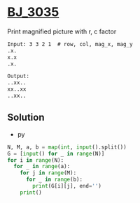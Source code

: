 # [BJ_3035](https://acmicpc.net/problem/3035)

Print magnified picture with r, c factor

```txt
Input: 3 3 2 1  # row, col, mag_x, mag_y
.x.
x.x
.x.

Output:
..xx..
xx..xx
..xx..
```

## Solution

* py

```py
N, M, a, b = map(int, input().split())
G = [input() for _ in range(N)]
for i in range(N):
  for _ in range(a):
    for j in range(M):
      for _ in range(b):
        print(G[i][j], end='')
    print()
```
